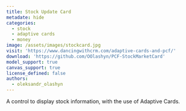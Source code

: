 ```yaml
---
title: Stock Update Card
metadate: hide
categories:
  - stock
  - adaptive cards
  - money
image: /assets/images/stockcard.jpg
visit: 'https://www.dancingwithcrm.com/adaptive-cards-and-pcf/'
download: 'https://github.com/OOlashyn/PCF-StockMarketCard'
model_support: true
canvas_support: true
license_defined: false
authors:
  - oleksandr_olashyn
---
```


A control to display stock information, with the use of Adaptive Cards.
